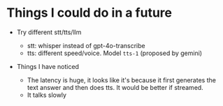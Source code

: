 # Things I could do in a future

- Try different stt/tts/llm
    - stt: whisper instead of gpt-4o-transcribe
    - tts: different speed/voice. Model `tts-1` (proposed by gemini)

- Things I have noticed
    - The latency is huge, it looks like it's because it first generates the text answer and then does tts. It would be better if streamed.
    - It talks slowly